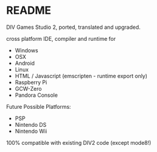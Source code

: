 # README #

DIV Games Studio 2, ported, translated and upgraded. 

cross platform IDE, compiler and runtime for

* Windows
* OSX
* Android
* Linux
* HTML / Javascript (emscripten - runtime export only)
* Raspberry Pi
* GCW-Zero
* Pandora Console


Future Possible Platforms:

* PSP
* Nintendo DS
* Nintendo Wii

100% compatible with existing DIV2 code (except mode8!)
